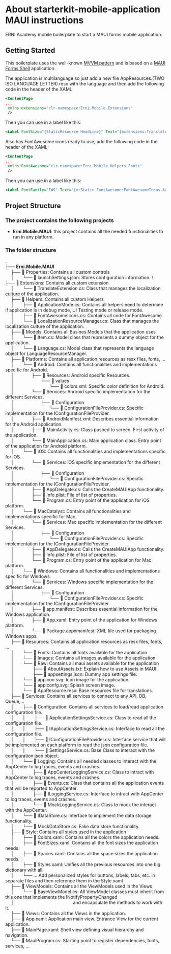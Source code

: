 # About starterkit-mobile-application MAUI instructions

ERNI Academy mobile boilerplate to start a MAUI forms mobile application.

## Getting Started

This boilerplate uses the well-known [MVVM pattern](https://docs.microsoft.com/en-us/xamarin/xamarin-forms/enterprise-application-patterns/mvvm) and is based on a [MAUI Forms Shell](https://docs.microsoft.com/en-us/dotnet/maui/fundamentals/shell/) application.

The application is multilanguage so just add a new file AppResources.(TWO ISO LANGUAGE LETTER).resx with the language and then
add the following code in the header of the XAML

``` xml
<ContentPage
...
 xmlns:extensions="clr-namespace:Erni.Mobile.Extensions"
 />
```

Then you can use in a label like this:

``` xml
<Label FontSize="{StaticResource HeadLine}" Text="{extensions:Translate About_Title}" />
```

Also has FontAwesome icons ready to use, add the following code in the header of the XAML:

``` xml
<ContentPage
...
 xmlns:FontAwesome="clr-namespace:Erni.Mobile.Helpers.Fonts"
 />
```

Then you can use in a label like this:

``` xml
<Label FontFamily="FAS" Text="{x:Static FontAwesome:FontAwesomeIcons.AddressCard}" />
```

## Project Structure

### The project contains the following projects

* **Erni.Mobile.MAUI**: this project contains all the needed functionalities to run in any platform.

### The folder structure

. \
├── **Erni.Mobile.MAUI** \
 &nbsp;&emsp;├── 📁 Properties: Contains all custom controls \
 &nbsp;&emsp;│&emsp;&emsp;└── 📄 launchSettings.json: Stores configuration information. \ 
 &nbsp;&emsp;├── 📂 Extensions: Contains all custom extension \
 &nbsp;&emsp;│&emsp;&emsp;└── 📄 TranslateExtension.cs: Class that manages the localization culture of the application. \
 &nbsp;&emsp;├── 📂 Helpers: Contains all custom Helpers \
 &nbsp;&emsp;│&emsp;&emsp;├── 📄 ApplicationMode.cs: Contains all helpers need to determine if application is in debug mode, UI Testing mode or release mode. \
 &nbsp;&emsp;│&emsp;&emsp;├── 📄 FontAwesomeIcons.cs: Contains all code for FontAwesome. \
 &nbsp;&emsp;│&emsp;&emsp;└── 📄 LocalizationResourceManager.cs: Class that manages the localization culture of the application. \
 &nbsp;&emsp;├── 📂 Models: Contains all Busines Models that the application uses \
 &nbsp;&emsp;│&emsp;&emsp;└── 📄 Item.cs: Model class that represents a dummy object for the application. \
 &nbsp;&emsp;│&emsp;&emsp;└── 📄 Language.cs: Model class that represents the language object for LanguageResourceManager. \
 &nbsp;&emsp;├── 📁 Platforms: Contains all application resources as resx files, fonts, ... \
 &nbsp;&emsp;│&emsp;&emsp;└──  📁 Android: Contains all functionalities and implementations specific for Android. \
 &nbsp;&emsp;│&emsp;&emsp;&emsp;&emsp;├── 📁 Resources: Android specific Resources. \
 &nbsp;&emsp;│&emsp;&emsp;&emsp;&emsp;&emsp;&emsp;└──  📁 values \
 &nbsp;&emsp;│&emsp;&emsp;&emsp;&emsp;&emsp;&emsp;&emsp;&emsp;└── 📄 colors.xml: Specific color definition for Android. \
 &nbsp;&emsp;│&emsp;&emsp;&emsp;&emsp;└── 📁 Services: Android specific implementation for the different Services. \
 &nbsp;&emsp;│&emsp;&emsp;&emsp;&emsp;&emsp;&emsp;├──  📁 Configuration \
 &nbsp;&emsp;│&emsp;&emsp;&emsp;&emsp;&emsp;&emsp;&emsp;&emsp;└── 📄 ConfigurationFileProvider.cs: Specific implementation for the IConfigurationFileProvider. \
 &nbsp;&emsp;│&emsp;&emsp;&emsp;&emsp;├──  📄 AndroidManifest.xml: Describes essential information for the Android application. \
 &nbsp;&emsp;│&emsp;&emsp;&emsp;&emsp;├──  📄 MainActivity.cs: Class pushed to screen. First activity of the application. \
 &nbsp;&emsp;│&emsp;&emsp;&emsp;&emsp;└──  📄 MainApplication.cs: Main application class. Entry point of the application for Android platform. \
 &nbsp;&emsp;│&emsp;&emsp;└──  📁 iOS: Contains all functionalities and implementations specific for iOS. \
 &nbsp;&emsp;│&emsp;&emsp;&emsp;&emsp;└── 📁 Services: iOS specific implementation for the different Services. \
 &nbsp;&emsp;│&emsp;&emsp;&emsp;&emsp;&emsp;&emsp;├──  📁 Configuration \
 &nbsp;&emsp;│&emsp;&emsp;&emsp;&emsp;&emsp;&emsp;&emsp;&emsp;└── 📄 ConfigurationFileProvider.cs: Specific implementation for the IConfigurationFileProvider. \
 &nbsp;&emsp;│&emsp;&emsp;&emsp;&emsp;├──  📄 AppDelegate.cs: Calls the CreateMAUIApp functionality. \
 &nbsp;&emsp;│&emsp;&emsp;&emsp;&emsp;├──  📄 Info.plist: File of list of properties. \
 &nbsp;&emsp;│&emsp;&emsp;&emsp;&emsp;└──  📄 Program.cs: Entry point of the application for iOS platform. \
 &nbsp;&emsp;│&emsp;&emsp;└──  📁 MacCatalyst: Contains all functionalities and implementations specific for Mac. \
 &nbsp;&emsp;│&emsp;&emsp;&emsp;&emsp;└── 📁 Services: Mac specific implementation for the different Services. \
 &nbsp;&emsp;│&emsp;&emsp;&emsp;&emsp;&emsp;&emsp;├──  📁 Configuration \
 &nbsp;&emsp;│&emsp;&emsp;&emsp;&emsp;&emsp;&emsp;&emsp;&emsp;└── 📄 ConfigurationFileProvider.cs: Specific implementation for the IConfigurationFileProvider. \
 &nbsp;&emsp;│&emsp;&emsp;&emsp;&emsp;├──  📄 AppDelegate.cs: Calls the CreateMAUIApp functionality. \
 &nbsp;&emsp;│&emsp;&emsp;&emsp;&emsp;├──  📄 Info.plist: File of list of properties. \
 &nbsp;&emsp;│&emsp;&emsp;&emsp;&emsp;└──  📄 Program.cs: Entry point of the application for Mac platform. \
 &nbsp;&emsp;│&emsp;&emsp;└──  📁 Windows: Contains all functionalities and implementations specific for Windows. \
 &nbsp;&emsp;│&emsp;&emsp;&emsp;&emsp;└── 📁 Services: Windows specific implementation for the different Services. \
 &nbsp;&emsp;│&emsp;&emsp;&emsp;&emsp;&emsp;&emsp;├──  📁 Configuration \
 &nbsp;&emsp;│&emsp;&emsp;&emsp;&emsp;&emsp;&emsp;&emsp;&emsp;└── 📄 ConfigurationFileProvider.cs: Specific implementation for the IConfigurationFileProvider. \
 &nbsp;&emsp;│&emsp;&emsp;&emsp;&emsp;├──  📄 app.manifest: Describes essential information for the Windows application. \
 &nbsp;&emsp;│&emsp;&emsp;&emsp;&emsp;├──  📄 App.xaml: Entry point of the application for Windows platform. \
 &nbsp;&emsp;│&emsp;&emsp;&emsp;&emsp;└──  📄 Package.appxmanifest: XML file used for packaging Windows apps. \
 &nbsp;&emsp;├── 📁 Resources: Contains all application resources as resx files, fonts, ... \
 &nbsp;&emsp;│&emsp;&emsp;└──  📁 Fonts: Contains all fonts available for the application \
 &nbsp;&emsp;│&emsp;&emsp;└──  📁 Images: Contains all images available for the application \
 &nbsp;&emsp;│&emsp;&emsp;└──  📁 Raw: Contains all maui assets available for the application \
 &nbsp;&emsp;│&emsp;&emsp;&nbsp;&emsp;&emsp;├── 📄 AboutAssets.txt: Explain how to use Assets in MAUI. \
 &nbsp;&emsp;│&emsp;&emsp;&nbsp;&emsp;&emsp;├── 📄 appsettings.json: Dummy app settings file. \
 &nbsp;&emsp;│&emsp;&emsp;└── 📄 appicon.svg: Icon image for the application. \
 &nbsp;&emsp;│&emsp;&emsp;└── 📄 appiconfg.svg: Splash screen image. \
 &nbsp;&emsp;│&emsp;&emsp;└── 📄 AppResource.resx: Base resources file for translations. \
 &nbsp;&emsp;├── 📂 Services: Contains all services to connect to any API, DB, Queue,... \
 &nbsp;&emsp;│&emsp;&emsp;├── 📂 Configuration: Contains all services to load/read application configuration file. \
 &nbsp;&emsp;│&emsp;&emsp;│&emsp;&emsp;├── 📄 ApplicationSettingsService.cs: Class to read all the configuration file. \
 &nbsp;&emsp;│&emsp;&emsp;│&emsp;&emsp;├── 📄 IApplicationSettingsService.cs: Interface to read all the configuration file. \
 &nbsp;&emsp;│&emsp;&emsp;│&emsp;&emsp;├── 📄 IConfigurationFileProvider.cs: Interface service that will be implemented on each platform to read the json configuration file. \
 &nbsp;&emsp;│&emsp;&emsp;│&emsp;&emsp;└── 📄 SettingsService.cs: Base Class to interact with the configuration json object. \
 &nbsp;&emsp;│&emsp;&emsp;└── 📂 Logging: Contains all needed classes to interact with the AppCenter to log traces, events and crashes. \
 &nbsp;&emsp;│&emsp;&emsp;&nbsp;&emsp;&emsp;├── 📄 AppCenterLoggingService.cs: Class to intract with AppCenter to log traces, events and crashes. \
 &nbsp;&emsp;│&emsp;&emsp;&nbsp;&emsp;&emsp;├── 📄 Events.cs: Class that contains all the application events that will be reported to AppCenter. \
 &nbsp;&emsp;│&emsp;&emsp;&nbsp;&emsp;&emsp;├── 📄 ILoggingService.cs: Interface to intract with AppCenter to log traces, events and crashes. \
 &nbsp;&emsp;│&emsp;&emsp;&nbsp;&emsp;&emsp;└── 📄 MockLoggingService.cs: Class to mock the interact with the AppCenter. \
 &nbsp;&emsp;│&emsp;&emsp;└── 📄 IDataStore.cs: Interface to implement the data storage functionality. \
 &nbsp;&emsp;│&emsp;&emsp;└── 📄 MockDataStore.cs: Fake data store functionality. \
 &nbsp;&emsp;├── 📁 Style: Contains all styles used in the application \
 &nbsp;&emsp;│&emsp;&emsp;├── 📄 Colors.xaml: Contains all the colors the application needs. \
 &nbsp;&emsp;│&emsp;&emsp;├── 📄 FontSizes.xaml: Contains all the font sizes the application needs. \
 &nbsp;&emsp;│&emsp;&emsp;├── 📄 Spaces.xaml: Contains all the space sizes the application needs. \
 &nbsp;&emsp;│&emsp;&emsp;├── 📄 Styles.xaml: Unifies all the previous resources into one big dictionary with all. \
 &nbsp;&emsp;│&emsp;&emsp;└── ... Add personalized styles for buttons, labels, tabs, etc. in separate files and then reference them in the Style.xaml \
 &nbsp;&emsp;├── 📁 ViewModels: Contains all the ViewModels used in the Views \
 &nbsp;&emsp;│&emsp;&emsp;└── 📄 BaseViewModel.cs: All ViewModel classes must inherit from this one that implements the INotifyPropertyChanged \
 &nbsp;&emsp;│&emsp;&emsp;&emsp;&emsp;&emsp;&emsp;&emsp;&emsp;&emsp;&emsp;&emsp;&emsp;&emsp; and encapsulate the methods to work with it. \
 &nbsp;&emsp;├── 📁 Views: Contains all the Views in the application. \
 &nbsp;&emsp;├── 📄 App.xaml: Application main view. Entrance View for the current application. \
 &nbsp;&emsp;├── 📄 MainPage.xaml: Shell view defining visual hierarchy and navigation. \
 &nbsp;&emsp;└── 📄 MauiProgram.cs: Starting point to register dependencies, fonts, services, ... 